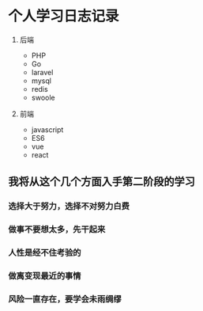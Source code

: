 # 个人学习日志记录 #

 1. 后端
	- PHP
	- Go
	- laravel
	- mysql
	- redis
	- swoole
 
 2. 前端
 	- javascript
 	- ES6
 	- vue
 	- react
## 我将从这个几个方面入手第二阶段的学习 ##

### 选择大于努力，选择不对努力白费 ###

### 做事不要想太多，先干起来 ###

### 人性是经不住考验的 ##
### 做离变现最近的事情 ###
### 风险一直存在，要学会未雨绸缪 ###
